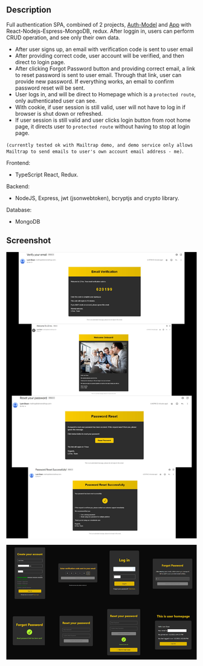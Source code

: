 ## Description

Full authentication SPA, combined of 2 projects, [Auth-Model](https://github.com/liamdoan/react-MERN-auth-full) and [App](https://github.com/liamdoan/todo_app_mern)
with React-Nodejs-Espress-MongoDB, redux. After loggin in, users can perform CRUD operation, and see only their own data.

- After user signs up, an email with verification code is sent to user email
- After providing correct code, user account will be verified, and then direct to login page.
- After clicking Forgot Password button and providing correct email, a link to reset password is sent to user email.
  Through that link, user can provide new password. If everything works, an email to confirm password reset will be sent.
- User logs in, and will be direct to Homepage which is a `protected route`, only authenticated user can see.
- With cookie, if user session is still valid, user will not have to log in if browser is shut down or refreshed.
- If user session is still valid and user clicks login button from root home page, it directs user to `protected route` without having to stop at login page.

`(currently tested ok with Mailtrap demo, and demo service only allows Mailtrap to send emails to user's own account email address - me)`.

Frontend:

- TypeScript React, Redux.

Backend:

- NodeJS, Express, jwt (jsonwebtoken), bcryptjs and crypto library.

Database:

- MongoDB

## Screenshot

![Email Screenshots](client/public/screenshots/email-screens.png)

![UI Screenshots](client/public/screenshots/user-screens.png)
